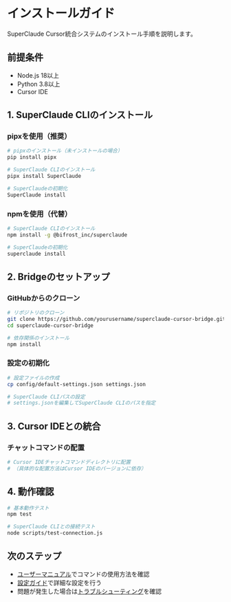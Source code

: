 # インストールガイド

SuperClaude Cursor統合システムのインストール手順を説明します。

## 前提条件

- Node.js 18以上
- Python 3.8以上
- Cursor IDE

## 1. SuperClaude CLIのインストール

### pipxを使用（推奨）

```bash
# pipxのインストール（未インストールの場合）
pip install pipx

# SuperClaude CLIのインストール
pipx install SuperClaude

# SuperClaudeの初期化
SuperClaude install
```

### npmを使用（代替）

```bash
# SuperClaude CLIのインストール
npm install -g @bifrost_inc/superclaude

# SuperClaudeの初期化
superclaude install
```

## 2. Bridgeのセットアップ

### GitHubからのクローン

```bash
# リポジトリのクローン
git clone https://github.com/yourusername/superclaude-cursor-bridge.git
cd superclaude-cursor-bridge

# 依存関係のインストール
npm install
```

### 設定の初期化

```bash
# 設定ファイルの作成
cp config/default-settings.json settings.json

# SuperClaude CLIパスの設定
# settings.jsonを編集してSuperClaude CLIのパスを指定
```

## 3. Cursor IDEとの統合

### チャットコマンドの配置

```bash
# Cursor IDEチャットコマンドディレクトリに配置
# （具体的な配置方法はCursor IDEのバージョンに依存）
```

## 4. 動作確認

```bash
# 基本動作テスト
npm test

# SuperClaude CLIとの接続テスト
node scripts/test-connection.js
```

## 次のステップ

- [ユーザーマニュアル](user-manual.md)でコマンドの使用方法を確認
- [設定ガイド](configuration.md)で詳細な設定を行う
- 問題が発生した場合は[トラブルシューティング](troubleshooting.md)を確認